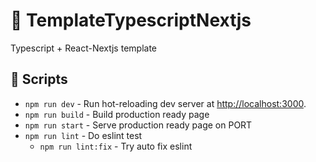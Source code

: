 # 📜 TemplateTypescriptNextjs
Typescript + React-Nextjs template

## 🚀 Scripts

- `npm run dev` - Run hot-reloading dev server at [http://localhost:3000](http://localhost:3000).
- `npm run build` - Build production ready page
- `npm run start` - Serve production ready page on PORT
- `npm run lint` - Do eslint test
  - `npm run lint:fix` - Try auto fix eslint
